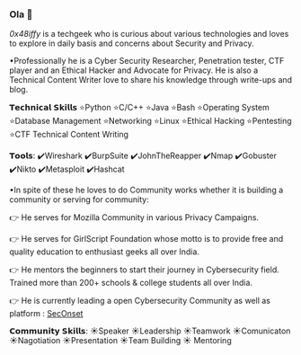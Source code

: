 

<!--
**0x48iffy/0x48iffy** is a ✨ _special_ ✨ repository because its `README.md` (this file) appears on your GitHub profile.

Here are some ideas to get you started:

- 🔭 I’m currently working on ...
- 🌱 I’m currently learning ...
- 👯 I’m looking to collaborate on ...
- 🤔 I’m looking for help with ...
- 💬 Ask me about ...
- 📫 How to reach me: ...
- 😄 Pronouns: ...
- ⚡ Fun fact: ...
-->

### Ola :wave:

_*0x48iffy*_ is a techgeek who is curious about various technologies and loves to explore in daily basis and concerns about Security and Privacy.

•Professionally he is a Cyber Security Researcher, Penetration tester, CTF player and an Ethical Hacker and Advocate for Privacy.
 He is also a Technical Content Writer love to share his knowledge through write-ups and blog.

𝗧𝗲𝗰𝗵𝗻𝗶𝗰𝗮𝗹 𝗦𝗸𝗶𝗹𝗹𝘀
⭐Python ⭐C/C++ ⭐Java ⭐Bash ⭐Operating System ⭐Database Management ⭐Networking ⭐Linux ⭐Ethical Hacking ⭐Pentesting ⭐CTF Technical Content Writing

𝗧𝗼𝗼𝗹𝘀:
✔️Wireshark ✔️BurpSuite ✔️JohnTheReapper ✔️Nmap ✔️Gobuster ✔️Nikto ✔️Metasploit ✔️Hashcat 

•In spite of these he loves to do Community works whether it is building a community or serving for community:

:point_right: He serves for Mozilla Community in various Privacy Campaigns.

:point_right: He serves for GirlScript Foundation whose motto is to provide free and quality education to enthusiast geeks all over India.

:point_right: He mentors the beginners to start their journey in Cybersecurity field. Trained more than 200+ schools & college students all over India.

:point_right: He is currently leading a open Cybersecurity Community as well as platform : [SecOnset](www.seconset.in)  
 

𝗖𝗼𝗺𝗺𝘂𝗻𝗶𝘁𝘆 𝗦𝗸𝗶𝗹𝗹𝘀:
☀️Speaker ☀️Leadership ☀️Teamwork ☀️Comunicaton ☀️Nagotiation ☀️Presentation ☀️Team Building ☀️ Mentoring

